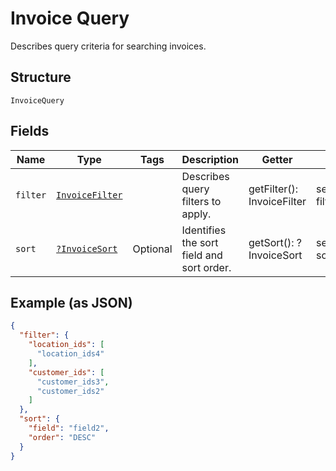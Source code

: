 
# Invoice Query

Describes query criteria for searching invoices.

## Structure

`InvoiceQuery`

## Fields

| Name | Type | Tags | Description | Getter | Setter |
|  --- | --- | --- | --- | --- | --- |
| `filter` | [`InvoiceFilter`](/doc/models/invoice-filter.md) |  | Describes query filters to apply. | getFilter(): InvoiceFilter | setFilter(InvoiceFilter filter): void |
| `sort` | [`?InvoiceSort`](/doc/models/invoice-sort.md) | Optional | Identifies the  sort field and sort order. | getSort(): ?InvoiceSort | setSort(?InvoiceSort sort): void |

## Example (as JSON)

```json
{
  "filter": {
    "location_ids": [
      "location_ids4"
    ],
    "customer_ids": [
      "customer_ids3",
      "customer_ids2"
    ]
  },
  "sort": {
    "field": "field2",
    "order": "DESC"
  }
}
```

